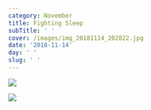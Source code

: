 ```yaml
---
category: November
title: Fighting Sleep
subTitle: ' '
cover: /images/img_20181114_202822.jpg
date: '2018-11-14'
day: ' '
slug: ' '
---
```

![](/images/img_20181114_202822.jpg)

![](/images/mvimg_20181114_194816.jpg)
